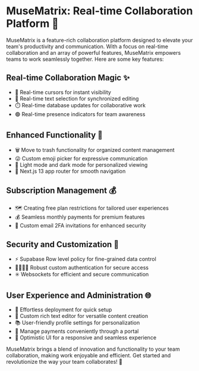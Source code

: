 # MuseMatrix: Real-time Collaboration Platform 🚀

MuseMatrix is a feature-rich collaboration platform designed to elevate your team's productivity and communication. With a focus on real-time collaboration and an array of powerful features, MuseMatrix empowers teams to work seamlessly together. Here are some key features:

## Real-time Collaboration Magic ✨
- 🤯 Real-time cursors for instant visibility
- 📝 Real-time text selection for synchronized editing
- ⏱️ Real-time database updates for collaborative work
- 🟢 Real-time presence indicators for team awareness

## Enhanced Functionality 🚀
- 🗑️ Move to trash functionality for organized content management
- 😜 Custom emoji picker for expressive communication
- 🌙 Light mode and dark mode for personalized viewing
- 🚨 Next.js 13 app router for smooth navigation

## Subscription Management 💰
- 🗺️ Creating free plan restrictions for tailored user experiences
- 💰 Seamless monthly payments for premium features
- 📧 Custom email 2FA invitations for enhanced security

## Security and Customization 🔐
- ⚡️ Supabase Row level policy for fine-grained data control
- 👨‍👨‍👧‍👦 Robust custom authentication for secure access
- ✳️ Websockets for efficient and secure communication

## User Experience and Administration 🌐
- 👾 Effortless deployment for quick setup
- 🤑 Custom rich text editor for versatile content creation
- 📚 User-friendly profile settings for personalization
- 📍 Manage payments conveniently through a portal
- 🔐 Optimistic UI for a responsive and seamless experience

MuseMatrix brings a blend of innovation and functionality to your team collaboration, making work enjoyable and efficient. Get started and revolutionize the way your team collaborates! 🚀
